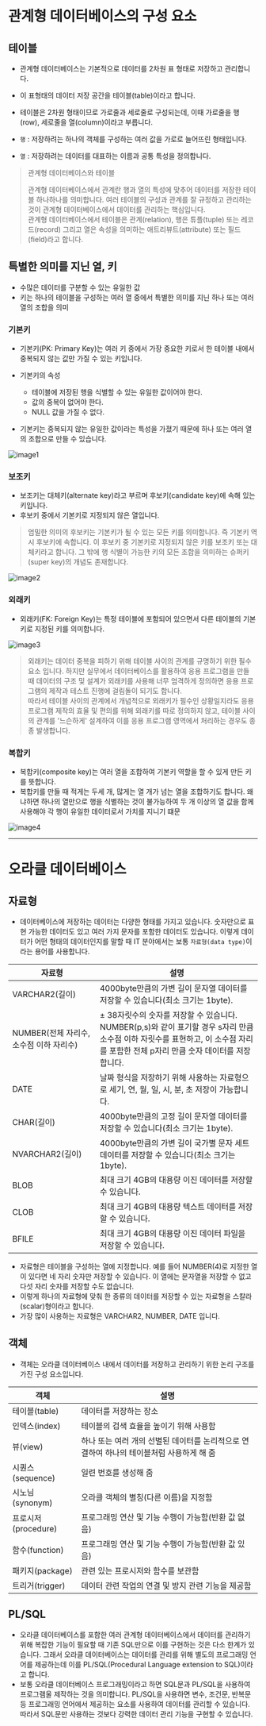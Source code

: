 # 관계형 데이터베이스의 구성 요소

## 테이블 
- 관계형 데이터베이스는 기본적으로 데이터를 2차원 표 형태로 저장하고 관리합니다. 
- 이 표형태의 데이터 저장 공간을 테이블(table)이라고 합니다.
- 테이블은 2차원 형태이므로 가로줄과 세로줄로 구성되는데, 이때 가로줄을 행(row), 세로줄을 열(column)이라고 부릅니다.

- <code>행</code> : 저장하려는 하나의 객체를 구성하는 여러 값을 가로로 늘어뜨린 형태입니다. 
- <code>열</code> : 저장하려는 데이터를 대표하는 이름과 공통 특성을 정의합니다.

> 관계형 데이터베이스와 테이블
>
> 관계형 데이터베이스에서 관계란 행과 열의 특성에 맞추어 데이터를 저장한 테이블 하나하나를 의미합니다. 여러 테이블의 구성과 관계를 잘 규정하고 관리하는 것이 관계형 데이터베이스에서 데이터를 관리하는 핵심입니다.<br>
> 관계형 데이터베이스에서 테이블은 관계(relation), 행은 튜플(tuple) 또는 레코드(record) 그리고 열은 속성을 의미하는 애트리뷰트(attribute) 또는 필드(field)라고 합니다.

## 특별한 의미를 지닌 열, 키 
- 수많은 데이터를 구분할 수 있는 유일한 값
- 키는 하나의 테이블을 구성하는 여러 열 중에서 특별한 의미를 지닌 하나 또는 여러 열의 조합을 의미

### 기본키 
- 기본키(PK: Primary Key)는 여러 키 중에서 가장 중요한 키로서 한 테이블 내에서 중복되지 않는 값만 가질 수 있는 키입니다.
- 기본키의 속성
    - 테이블에 저장된 행을 식별할 수 있는 유일한 값이어야 한다.
    - 값의 중복이 없어야 한다.
    - NULL 값을 가질 수 없다.

- 기본키는 중복되지 않는 유일한 값이라는 특성을 가졌기 때문에 하나 또는 여러 열의 조합으로 만들 수 있습니다.

![image1](https://raw.githubusercontent.com/yonggyo1125/curriculumOracle/master/02%20%EA%B4%80%EA%B3%84%ED%98%95%20%EB%8D%B0%EC%9D%B4%ED%84%B0%EB%B2%A0%EC%9D%B4%EC%8A%A4%EC%99%80%20%EC%98%A4%EB%9D%BC%ED%81%B4%20%EB%8D%B0%EC%9D%B4%ED%84%B0%EB%B2%A0%EC%9D%B4%EC%8A%A4/images/1.png)

### 보조키 
- 보조키는 대체키(alternate key)라고 부르며 후보키(candidate key)에 속해 있는 키입니다.
- 후보키 중에서 기본키로 지정되지 않은 열입니다.

> 엄밀한 의미의 후보키는 기본키가 될 수 있는 모든 키를 의미합니다. 즉 기본키 역시 후보키에 속합니다. 이 후보키 중 기본키로 지정되지 않은 키를 보조키 또는 대체키라고 합니다. 그 밖에 행 식별이 가능한 키의 모든 조합을 의미하는 슈퍼키(super key)의 개념도 존재합니다.

![image2](https://raw.githubusercontent.com/yonggyo1125/curriculumOracle/master/02%20%EA%B4%80%EA%B3%84%ED%98%95%20%EB%8D%B0%EC%9D%B4%ED%84%B0%EB%B2%A0%EC%9D%B4%EC%8A%A4%EC%99%80%20%EC%98%A4%EB%9D%BC%ED%81%B4%20%EB%8D%B0%EC%9D%B4%ED%84%B0%EB%B2%A0%EC%9D%B4%EC%8A%A4/images/2.png)

### 외래키 
- 외래키(FK: Foreign Key)는 특정 테이블에 포함되어 있으면서 다른 테이블의 기본키로 지정된 키를 의미합니다.

![image3](https://raw.githubusercontent.com/yonggyo1125/curriculumOracle/master/02%20%EA%B4%80%EA%B3%84%ED%98%95%20%EB%8D%B0%EC%9D%B4%ED%84%B0%EB%B2%A0%EC%9D%B4%EC%8A%A4%EC%99%80%20%EC%98%A4%EB%9D%BC%ED%81%B4%20%EB%8D%B0%EC%9D%B4%ED%84%B0%EB%B2%A0%EC%9D%B4%EC%8A%A4/images/3.png)

> 외래키는 데이터 중복을 피하기 위해 테이블 사이의 관계를 규명하기 위한 필수 요소 입니다. 하지만 실무에서 데이터베이스를 활용하여 응용 프로그램을 만들 때 데이터의 구조 및 설계가 외래키를 사용해 너무 엄격하게 정의하면 응용 프로그램의 제작과 테스트 진행에 걸림돌이 되기도 합니다.<br>
> 따라서 테이블 사이의 관계에서 개념적으로 외래키가 필수인 상황일지라도 응용 프로그램 제작의 효율 및 편의를 위해 외래키를 따로 정의하지 않고, 테이블 사이의 관계를 '느슨하게' 설계하여 이를 응용 프로그램 영역에서 처리하는 경우도 종종 발생합니다.

### 복합키

- 복합키(composite key)는 여러 열을 조합하여 기본키 역할을 할 수 있게 만든 키를 뜻합니다.
- 복합키를 만들 때 적게는 두세 개, 많게는 열 개가 넘는 열을 조합하기도 합니다. 왜냐하면 하나의 열만으로 행을 식별하는 것이 불가능하여 두 개 이상의 열 값을 함께 사용해야 각 행이 유일한 데이터로서 가치를 지니기 떄문

![image4](https://raw.githubusercontent.com/yonggyo1125/curriculumOracle/master/02%20%EA%B4%80%EA%B3%84%ED%98%95%20%EB%8D%B0%EC%9D%B4%ED%84%B0%EB%B2%A0%EC%9D%B4%EC%8A%A4%EC%99%80%20%EC%98%A4%EB%9D%BC%ED%81%B4%20%EB%8D%B0%EC%9D%B4%ED%84%B0%EB%B2%A0%EC%9D%B4%EC%8A%A4/images/4.png)

---

# 오라클 데이터베이스

## 자료형 
- 데이터베이스에 저장하는 데이터는 다양한 형태를 가지고 있습니다. 숫자만으로 표현 가능한 데이터도 있고 여러 가지 문자를 포함한 데이터도 있습니다. 이렇게 데이터가 어떤 형태의 데이터인지를 말할 때 IT 분야에서는 보통 <code>자료형(data type)</code>이라는 용어를 사용합니다. 

|자료형|설명|
|---|----|
|VARCHAR2(길이)|4000byte만큼의 가변 길이 문자열 데이터를 저장할 수 있습니다(최소 크기는 1byte).|
|NUMBER(전체 자리수, 소수점 이하 자리수)|± 38자릿수의 숫자를 저장할 수 있습니다.<br>NUMBER(p,s)와 같이 표기할 경우 s자리 만큼 소수점 이하 자릿수를 표현하고, 이 소수점 자리를 포함한 전체 p자리 만큼 숫자 데이터를 저장합니다.|
|DATE|날짜 형식을 저장하기 위해 사용하는 자료형으로 세기, 연, 월, 일, 시, 분, 초 저장이 가능합니다.|
|CHAR(길이)|4000byte만큼의 고정 길이 문자열 데이터를 저장할 수 있습니다(최소 크기는 1byte).|
|NVARCHAR2(길이)|4000byte만큼의 가변 길이 국가별 문자 세트 데이터를 저장할 수 있습니다(최소 크기는 1byte).|
|BLOB|최대 크기 4GB의 대용량 이진 데이터를 저장할 수 있습니다.|
|CLOB|최대 크기 4GB의 대용량 텍스트 데이터를 저장할 수 있습니다.|
|BFILE|최대 크기 4GB의 대용량 이진 데이터 파일을 저장할 수 있습니다.|

- 자료형은 테이블을 구성하는 열에 지정합니다. 예를 들어 NUMBER(4)로 지정한 열이 있다면 네 자리 숫자만 저장할 수 있습니다. 이 열에는 문자열을 저장할 수 없고 다섯 자리 숫자를 저장할 수도 없습니다.
- 이렇게 하나의 자료형에 맞춰 한 종류의 데이터를 저장할 수 있는 자료형을 스칼라(scalar)형이라고 합니다. 
- 가장 많이 사용하는 자료형은 VARCHAR2, NUMBER, DATE 입니다.

## 객체
- 객체는 오라클 데이터베이스 내에서 데이터를 저장하고 관리하기 위한 논리 구조를 가진 구성 요소입니다.

|객체|설명|
|---|----|
|테이블(table)|데이터를 저장하는 장소|
|인덱스(index)|테이블의 검색 효율을 높이기 위해 사용함|
|뷰(view)|하나 또는 여러 개의 선별된 데이터를 논리적으로 연결하여 하나의 테이블처럼 사용하게 해 줌|
|시퀀스(sequence)|일련 번호를 생성해 줌|
|시노님(synonym)|오라클 객체의 별칭(다른 이름)을 지정함|
|프로시저(procedure)|프로그래밍 연산 및 기능 수행이 가능함(반환 값 없음)|
|함수(function)|프로그래밍 연산 및 기능 수행이 가능함(반환 값 있음)|
|패키지(package)|관련 있는 프로시저와 함수를 보관함|
|트리거(trigger)|데이터 관련 작업의 연결 및 방지 관련 기능을 제공함|

## PL/SQL
- 오라클 데이터베이스를 포함한 여러 관계형 데이터베이스에서 데이터를 관리하기 위해 복잡한 기능이 필요할 때 기존 SQL만으로 이를 구현하는 것은 다소 한계가 있습니다. 그래서 오라클 데이터베이스는 데이터를 관리를 위해 별도의 프로그래밍 언어를 제공하는데 이를 PL/SQL(Procedural Language extension to SQL)이라고 합니다.
- 보통 오라클 데이터베이스 프로그래밍이라고 하면 SQL문과 PL/SQL을 사용하여 프로그램울 제작하는 것을 의미합니다. PL/SQL을 사용하면 변수, 조건문, 반복문 등 프로그래밍 언어에서 제공하는 요소를 사용하여 데이터를 관리할 수 있습니다. 따라서 SQL문만 사용하는 것보다 강력한 데이터 관리 기능을 구현할 수 있습니다.